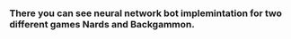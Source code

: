 ### There you can see neural network bot implemintation for two different games Nards and Backgammon.
